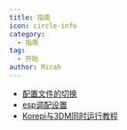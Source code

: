 ```yaml
---
title: 指南
icon: circle-info
category:
  - 指南
tag:
  - 开始
author: Micah
---
```


- [配置文件的切换](config-change.md)
- [esp调配设置](esp-setting.md)
- [Korepi与3DM同时运行教程](3DM-tutorial.md)

